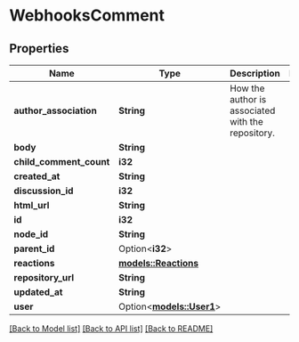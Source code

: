 # WebhooksComment

## Properties

Name | Type | Description | Notes
------------ | ------------- | ------------- | -------------
**author_association** | **String** | How the author is associated with the repository. | 
**body** | **String** |  | 
**child_comment_count** | **i32** |  | 
**created_at** | **String** |  | 
**discussion_id** | **i32** |  | 
**html_url** | **String** |  | 
**id** | **i32** |  | 
**node_id** | **String** |  | 
**parent_id** | Option<**i32**> |  | 
**reactions** | [**models::Reactions**](Reactions.md) |  | 
**repository_url** | **String** |  | 
**updated_at** | **String** |  | 
**user** | Option<[**models::User1**](User_1.md)> |  | 

[[Back to Model list]](../README.md#documentation-for-models) [[Back to API list]](../README.md#documentation-for-api-endpoints) [[Back to README]](../README.md)


